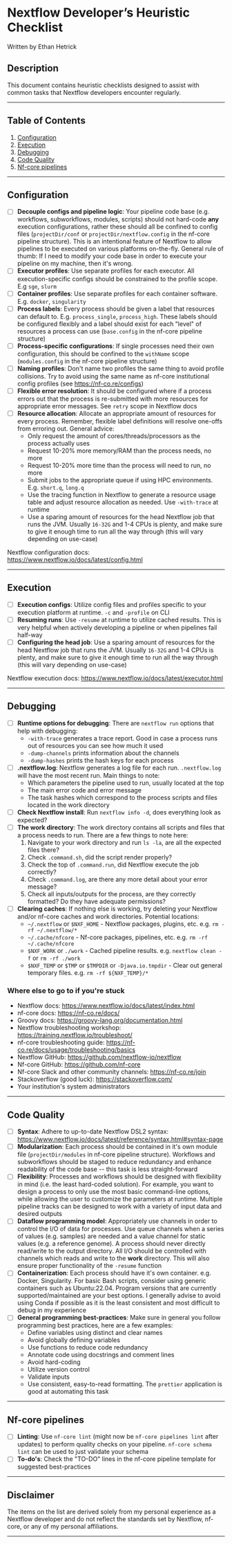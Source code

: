 # Nextflow Developer’s Heuristic Checklist

Written by Ethan Hetrick

## Description

This document contains heuristic checklists designed to assist with common tasks that Nextflow developers encounter regularly.

---

## Table of Contents
1. [Configuration](#configuration)
2. [Execution](#execution)
3. [Debugging](#debugging)
4. [Code Quality](#code-quality)
5. [Nf-core pipelines](#nf-core-pipelines)

---

## Configuration
- [ ] **Decouple configs and pipeline logic**: Your pipeline code base (e.g. workflows, subworkflows, modules, scripts) should not hard-code **any** execution configurations, rather these should all be confined to config files (`projectDir/conf` or `projectDir/nextflow.config` in the nf-core pipeline structure). This is an intentional feature of Nextflow to allow pipelines to be executed on various platforms on-the-fly. General rule of thumb: If I need to modify your code base in order to execute your pipeline on my machine, then it's wrong.
- [ ] **Executor profiles**: Use separate profiles for each executor. All execution-specific configs should be constrained to the profile scope. E.g `sge`, `slurm`
- [ ] **Container profiles**: Use separate profiles for each container software. E.g. `docker`, `singularity`
- [ ] **Process labels**: Every process should be given a label that resources can default to. E.g. `process_single`, `process_high`. These labels should be configured flexibly and a label should exist for each "level" of resources a process can use (`base.config` in the nf-core pipeline structure)
- [ ] **Process-specific configurations**: If single processes need their own configuration, this should be confined to the `withName` scope (`modules.config` in the nf-core pipeline structure)
- [ ] **Naming profiles**: Don't name two profiles the same thing to avoid profile collisions. Try to avoid using the same name as nf-core institutional config profiles (see https://nf-co.re/configs)
- [ ] **Flexible error resolution**: It should be configured where if a process errors out that the process is re-submitted with more resources for appropriate error messages. See `retry` scope in Nextflow docs
- [ ] **Resource allocation**: Allocate an appropriate amount of resources for every process. Remember, flexible label definitions will resolve one-offs from erroring out. General advice:
    - Only request the amount of cores/threads/processors as the process actually uses
    - Request 10-20% more memory/RAM than the process needs, no more
    - Request 10-20% more time than the process will need to run, no more
    - Submit jobs to the appropriate queue if using HPC environments. E.g. `short.q`, `long.q`
    - Use the tracing function in Nextflow to generate a resource usage table and adjust resource allocation as needed. Use `-with-trace` at runtime
    - Use a sparing amount of resources for the head Nextflow job that runs the JVM. Usually `16-32G` and 1-4 CPUs is plenty, and make sure to give it enough time to run all the way through (this will vary depending on use-case)

Nextflow configuration docs: https://www.nextflow.io/docs/latest/config.html

---

## Execution
- [ ] **Execution configs**: Utilize config files and profiles specific to your execution platform at runtime. `-c` and `-profile` on CLI
- [ ] **Resuming runs**: Use `-resume` at runtime to utilize cached results. This is very helpful when actively developing a pipeline or when pipelines fail half-way
- [ ] **Configuring the head job**: Use a sparing amount of resources for the head Nextflow job that runs the JVM. Usually `16-32G` and 1-4 CPUs is plenty, and make sure to give it enough time to run all the way through (this will vary depending on use-case)

Nextflow execution docs: https://www.nextflow.io/docs/latest/executor.html

---

## Debugging
- [ ] **Runtime options for debugging**: There are `nextflow run` options that help with debugging:
    - `-with-trace` generates a trace report. Good in case a process runs out of resources you can see how much it used
    - `-dump-channels` prints information about the channels
    - `-dump-hashes` prints the hash keys for each process
- [ ] **.nextflow.log**: Nextflow generates a log file for each run. `.nextflow.log` will have the most recent run. Main things to note:
    - Which parameters the pipeline used to run, usually located at the top
    - The main error code and error message
    - The task hashes which correspond to the process scripts and files located in the work directory
- [ ] **Check Nextflow install**: Run `nextflow info -d`, does everything look as expected?
- [ ] **The work directory**: The work directory contains all scripts and files that a process needs to run. There are a few things to note here:
    1. Navigate to your work directory and run `ls -la`, are all the expected files there?
    2. Check `.command.sh`, did the script render properly?
    3. Check the top of `.command.run`, did Nextflow execute the job correctly?
    4. Check `.command.log`, are there any more detail about your error message?
    5. Check all inputs/outputs for the process, are they correctly formatted? Do they have adequate permissions?
- [ ] **Clearing caches**: If nothing else is working, try deleting your Nextflow and/or nf-core caches and work directories. Potential locations:
    - `~/.nextflow` or `$NXF_HOME` - Nextflow packages, plugins, etc. e.g. `rm -rf ~/.nextflow/*`
    - `~/.cache/nfcore` - Nf-core packages, pipelines, etc. e.g. `rm -rf ~/.cache/nfcore`
    - `$NXF_WORK` or `./work` - Cached pipeline results. e.g. `nextflow clean -f` or `rm -rf ./work`
    - `$NXF_TEMP` or `$TMP` or `$TMPDIR` or `-Djava.io.tmpdir` - Clear out general temporary files. e.g. `rm -rf ${NXF_TEMP}/*`

### Where else to go to if you're stuck
- Nextflow docs: https://www.nextflow.io/docs/latest/index.html
- nf-core docs: https://nf-co.re/docs/
- Groovy docs: https://groovy-lang.org/documentation.html
- Nextflow troubleshooting workshop: https://training.nextflow.io/troubleshoot/
- nf-core troubleshooting guide: https://nf-co.re/docs/usage/troubleshooting/basics
- Nextflow GitHub: https://github.com/nextflow-io/nextflow
- Nf-core GitHub: https://github.com/nf-core
- Nf-core Slack and other community channels: https://nf-co.re/join
- Stackoverflow (good luck): https://stackoverflow.com/
- Your institution's system administrators

---

## Code Quality
- [ ] **Syntax**: Adhere to up-to-date Nextflow DSL2 syntax: https://www.nextflow.io/docs/latest/reference/syntax.html#syntax-page
- [ ] **Modularization**: Each process should be contained in it's own module file (`projectDir/modules` in nf-core pipeline structure). Workflows and subworkflows should be staged to reduce redundancy and enhance readability of the code base -- this task is less straight-forward
- [ ] **Flexibility**: Processes and workflows should be designed with flexibility in mind (i.e. the least hard-coded solution). For example, you want to design a process to only use the most basic command-line options, while allowing the user to customize the parameters at runtime. Multiple pipeline tracks can be designed to work with a variety of input data and desired outputs
- [ ] **Dataflow programming model**: Appropriately use channels in order to control the I/O of data for processes. Use queue channels when a series of values (e.g. samples) are needed and a value channel for static values (e.g. a reference genome). A process should never directly read/write to the output directory. All I/O should be controlled with channels which reads and write to the **work** directory. This will also ensure proper functionality of the `-resume` function
- [ ] **Containerization**: Each process should have it's own container. e.g. Docker, Singularity. For basic Bash scripts, consider using generic containers such as Ubuntu:22.04. Program versions that are currently supported/maintained are your best options. I generally advise to avoid using Conda if possible as it is the least consistent and most difficult to debug in my experience
- [ ] **General programming best-practices**: Make sure in general you follow programming best practices, here are a few examples:
    - Define variables using distinct and clear names
    - Avoid globally defining variables
    - Use functions to reduce code redundancy
    - Annotate code using docstrings and comment lines
    - Avoid hard-coding
    - Utilize version control
    - Validate inputs
    - Use consistent, easy-to-read formatting. The `prettier` application is good at automating this task

---

## Nf-core pipelines
- [ ] **Linting**: Use `nf-core lint` (might now be `nf-core pipelines lint` after updates) to perform quality checks on your pipeline. `nf-core schema lint` can be used to just validate your schema
- [ ] **To-do's**: Check the "TO-DO" lines in the nf-core pipeline template for suggested best-practices

---

## Disclaimer

The items on the list are derived solely from my personal experience as a Nextflow developer and do not reflect the standards set by Nextflow, nf-core, or any of my personal affiliations. 

---
